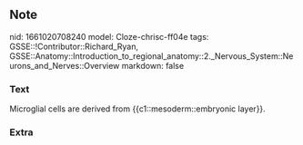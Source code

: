## Note
nid: 1661020708240
model: Cloze-chrisc-ff04e
tags: GSSE::!Contributor::Richard_Ryan, GSSE::Anatomy::Introduction_to_regional_anatomy::2._Nervous_System::Neurons_and_Nerves::Overview
markdown: false

### Text
<div class="toggle">
  Microglial cells are derived from {{c1::mesoderm::embryonic
  layer}}.
</div>

### Extra

